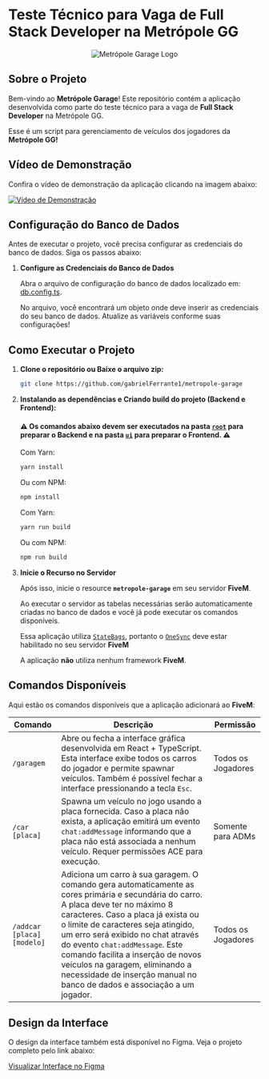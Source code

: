 
# Teste Técnico para Vaga de Full Stack Developer na Metrópole GG

<div align="center">
<img src="https://i.ibb.co/t3XYkh1/a2b52ae959b6537a37a6fe65572c7400-sm-removebg-preview-2.png" alt="Metrópole Garage Logo" />
</div>

  
## Sobre o Projeto

Bem-vindo ao **Metrópole Garage**! Este repositório contém a aplicação desenvolvida como parte do teste técnico para a vaga de **Full Stack Developer** na Metrópole GG. 

Esse é um script para gerenciamento de veículos dos jogadores da **Metrópole GG!**

## Vídeo de Demonstração

Confira o vídeo de demonstração da aplicação clicando na imagem abaixo:

[![Vídeo de Demonstração](https://i.ibb.co/K6LN4VC/Captura-de-tela-2024-08-03-162821.png)](https://streamable.com/1e42eh)

## Configuração do Banco de Dados

Antes de executar o projeto, você precisa configurar as credenciais do banco de dados. Siga os passos abaixo:

1. **Configure as Credenciais do Banco de Dados**

    Abra o arquivo de configuração do banco de dados localizado em: [db.config.ts](https://github.com/gabrielFerrante1/metropole-garage/blob/master/src/config/db.config.ts). 

    No arquivo, você encontrará um objeto onde deve inserir as credenciais do seu banco de dados. Atualize as variáveis conforme suas configurações!

## Como Executar o Projeto

1. **Clone o repositório ou Baixe o arquivo zip:**

    ```bash
    git clone https://github.com/gabrielFerrante1/metropole-garage
    ```

2. **Instalando as dependências e Criando build do projeto (Backend e Frontend):** 
    #### ⚠️ Os comandos abaixo devem ser executados na pasta [`root`](https://github.com/gabrielFerrante1/metropole-garage) para preparar o Backend e na pasta [`ui`](https://github.com/gabrielFerrante1/metropole-garage/tree/master/ui) para preparar o Frontend. ⚠️
  
     Com Yarn:

    ```bash
    yarn install
    ```

    Ou com NPM:

    ```bash
    npm install
    ```
   
    Com Yarn:

    ```bash
    yarn run build
    ```

    Ou com NPM:

    ```bash
    npm run build
    ```
    
4. **Inicie o Recurso no Servidor**

    Após isso, inicie o resource **`metropole-garage`** em seu servidor **FiveM**.
   
    Ao executar o servidor as tabelas necessárias serão automaticamente criadas no banco de dados e você já pode executar os comandos disponíveis.

    Essa aplicação utiliza [`StateBags`](https://docs.fivem.net/docs/scripting-manual/networking/state-bags/), portanto o [`OneSync`](https://docs.fivem.net/docs/scripting-reference/onesync/) deve estar habilitado no seu servidor **FiveM**
   
    A aplicação **não** utiliza nenhum framework **FiveM**.

## Comandos Disponíveis

Aqui estão os comandos disponíveis que a aplicação adicionará ao **FiveM**:

| Comando                      | Descrição                                                                                                                                                       | Permissão       |
|------------------------------|-------------------------------------------------------------------------------------------------------------------------------------------------------------------|-----------------|
| `/garagem`                   | Abre ou fecha a interface gráfica desenvolvida em React + TypeScript. Esta interface exibe todos os carros do jogador e permite spawnar veículos. Também é possível fechar a interface pressionando a tecla `Esc`. | Todos os Jogadores|
| `/car [placa]`               | Spawna um veículo no jogo usando a placa fornecida. Caso a placa não exista, a aplicação emitirá um evento `chat:addMessage` informando que a placa não está associada a nenhum veículo. Requer permissões ACE para execução. | Somente para ADMs|
| `/addcar [placa] [modelo]`   | Adiciona um carro à sua garagem. O comando gera automaticamente as cores primária e secundária do carro. A placa deve ter no máximo 8 caracteres. Caso a placa já exista ou o limite de caracteres seja atingido, um erro será exibido no chat através do evento `chat:addMessage`. Este comando facilita a inserção de novos veículos na garagem, eliminando a necessidade de inserção manual no banco de dados e associação a um jogador. | Todos os Jogadores|

## Design da Interface

O design da interface também está disponível no Figma. Veja o projeto completo pelo link abaixo:

[Visualizar Interface no Figma](https://www.figma.com/design/WYZvqFjluvF7jxgf9uQbMN/Metropole-Garage-UI?m=auto&t=vOy1iqJ6eUQexHrv-6)
